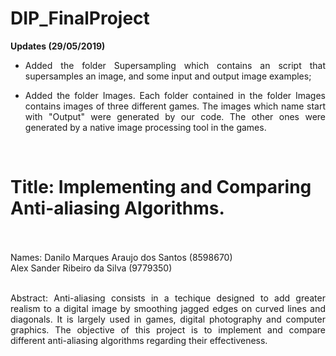 # DIP_FinalProject

<b>Updates (29/05/2019)</b>
<ul>
       <li><p align="justify">Added the folder Supersampling which contains an script that supersamples an image, and some input and output image examples;</p></li>
       <li><p align="justify">Added the folder Images. Each folder contained in the folder Images contains images of three different games. The images which name start with "Output" were generated by our code. The other ones were generated by a native image processing tool in the games.</p></li>
</ul>
<br>

<h1>Title: Implementing and Comparing Anti-aliasing Algorithms.</h1><br><br>
Names: Danilo Marques Araujo dos Santos (8598670)<br>
       Alex Sander Ribeiro da Silva (9779350)<br><br>
<p align="justify">Abstract: Anti-aliasing consists in a techique designed to add greater realism to a digital image by smoothing jagged edges on curved lines and diagonals. It is largely used in games, digital photography and computer graphics. The objective of this project is to implement and compare different anti-aliasing algorithms regarding their effectiveness.</p>
